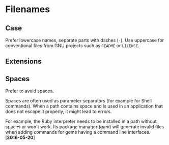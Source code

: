 # Filenames

## Case

Prefer lowercase names, separate parts with dashes (`-`).
Use uppercase for conventional files from GNU projects such as `README` or
`LICENSE`.

## Extensions

## Spaces

Prefer to avoid spaces.

Spaces are often used as parameter separators (for example for Shell commands).
When a path contains space and is used in an application that does not escape
it properly, it might lead to errors.

For example, the Ruby interpreter needs to be installed in a path without
spaces or won't work. Its package manager (_gem_) will generate invalid
files when adding commands for gems having a command line interfaces.
[**2016-05-20**]

[GNU Standards]: https://www.gnu.org/prep/standards/standards.html#Releases
